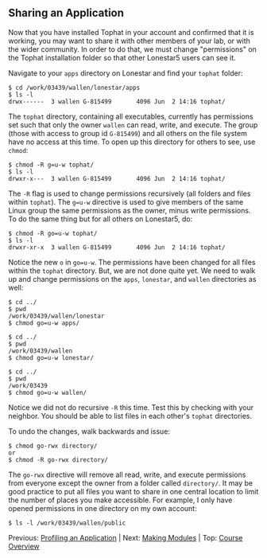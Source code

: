 ## Sharing an Application

Now that you have installed Tophat in your account and confirmed that it is working, you may want to share it with other members of your lab, or with the wider community. In order to do that, we must change "permissions" on the Tophat installation folder so that other Lonestar5 users can see it.

Navigate to your `apps` directory on Lonestar and find your `tophat` folder:
```
$ cd /work/03439/wallen/lonestar/apps
$ ls -l
drwx------  3 wallen G-815499       4096 Jun  2 14:16 tophat/
```

The `tophat` directory, containing all executables, currently has permissions set such that only the owner `wallen` can read, write, and execute. The group (those with access to group id `G-815499`) and all others on the file system have no access at this time. To open up this directory for others to see, use `chmod`:
```
$ chmod -R g=u-w tophat/
$ ls -l
drwxr-x---  3 wallen G-815499       4096 Jun  2 14:16 tophat/
```

The `-R` flag is used to change permissions recursively (all folders and files within `tophat`). The `g=u-w` directive is used to give members of the same Linux group the same permissions as the owner, minus write permissions. To do the same thing but for all others on Lonestar5, do:
```
$ chmod -R go=u-w tophat/
$ ls -l
drwxr-xr-x  3 wallen G-815499       4096 Jun  2 14:16 tophat/
```

Notice the new `o` in `go=u-w`. The permissions have been changed for all files within the `tophat` directory. But, we are not done quite yet. We need to walk up and change permissions on the `apps`, `lonestar`, and `wallen` directories as well:
```
$ cd ../
$ pwd
/work/03439/wallen/lonestar
$ chmod go=u-w apps/
 
$ cd ../
$ pwd
/work/03439/wallen
$ chmod go=u-w lonestar/
 
$ cd ../
$ pwd
/work/03439
$ chmod go=u-w wallen/
```

Notice we did not do recursive `-R` this time. Test this by checking with your neighbor. You should be able to list files in each other's `tophat` directories.

To undo the changes, walk backwards and issue:
```
$ chmod go-rwx directory/
or
$ chmod -R go-rwx directory/
```

The `go-rwx` directive will remove all read, write, and execute permissions from everyone except the owner from a folder called `directory/`. It may be good practice to put all files you want to share in one central location to limit the number of places you make accessible. For example, I only have opened permissions in one directory on my own account:
```
$ ls -l /work/03439/wallen/public
```

Previous: [Profiling an Application](hpc_software_environment_05.md) | Next: [Making Modules](hpc_software_environment_07.md) | Top: [Course Overview](../../index.md)

